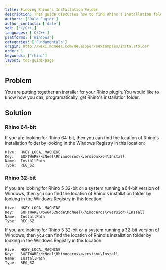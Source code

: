 ```yaml
---
title: Finding Rhino's Installation Folder
description: This guide discusses how to find Rhino's installation folder using C/C++.
authors: ['Dale Fugier']
author_contacts: ['dale']
sdk: ['C/C++']
languages: ['C/C++']
platforms: ['Windows']
categories: ['Fundamentals']
origin: http://wiki.mcneel.com/developer/sdksamples/installfolder
order: 1
keywords: ['rhino']
layout: toc-guide-page
---
```


 
## Problem

You are putting together an installer for your Rhino plugin.  You would like to know how you can, programatically, get Rhino's installation folder.

## Solution

### Rhino 64-bit

If you are looking for Rhino 64-bit, then you can find the location of Rhino's installation folder by looking in the Windows Registry in this location:

```
Hive:  HKEY_LOCAL_MACHINE
Key:   SOFTWARE\McNeel\Rhinoceros\<version>x64\Install
Name:  InstallPath
Type:  REG_SZ
```

### Rhino 32-bit

If you are looking for Rhino 5 32-bit on a system running a 64-bit version of Windows, then you can find the location of Rhino's installation folder by looking in the Windows Registry in this location:

```
Hive:  HKEY_LOCAL_MACHINE
Key:   SOFTWARE\Wow6432Node\McNeel\Rhinoceros\<version>\Install
Name:  InstallPath
Type:  REG_SZ
```

If you are looking for Rhino 5 32-bit on a system running a 32-bit version of Windows, then you can find the location of Rhino's installation folder by looking in the Windows Registry in this location:

```
Hive:  HKEY_LOCAL_MACHINE
Key:   SOFTWARE\McNeel\Rhinoceros\<version>\Install
Name:  InstallPath
Type:  REG_SZ
```
